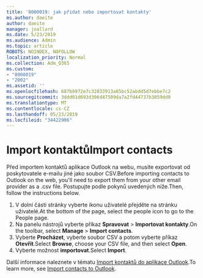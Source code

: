 ```yaml
---
title: '8000019: jak přidat nebo importovat kontakty'
ms.author: daeite
author: daeite
manager: joallard
ms.date: 5/23/2019
ms.audience: Admin
ms.topic: article
ROBOTS: NOINDEX, NOFOLLOW
localization_priority: Normal
ms.collection: Adm_O365
ms.custom:
- "8000019"
- "2002"
ms.assetid: ''
ms.openlocfilehash: 687b9972e7c32833913a85bc52abdd5d7ebbe7c2
ms.sourcegitcommit: 3ddd01d693d306d47509da7a2fd44737b3059dd0
ms.translationtype: MT
ms.contentlocale: cs-CZ
ms.lasthandoff: 05/23/2019
ms.locfileid: "34422906"
---
```

# <a name="import-contacts"></a><span data-ttu-id="e96b1-102">Import kontaktů</span><span class="sxs-lookup"><span data-stu-id="e96b1-102">Import contacts</span></span>

<span data-ttu-id="e96b1-103">Před importem kontaktů aplikace Outlook na webu, musíte exportovat od poskytovatele e-mailu jiné jako soubor CSV.</span><span class="sxs-lookup"><span data-stu-id="e96b1-103">Before importing contacts to Outlook on the web, you'll need to export them from your other email provider as a .csv file.</span></span> <span data-ttu-id="e96b1-104">Postupujte podle pokynů uvedených níže.</span><span class="sxs-lookup"><span data-stu-id="e96b1-104">Then, follow the instructions below.</span></span>

1. <span data-ttu-id="e96b1-105">V dolní části stránky vyberte ikonu uživatelé přejděte na stránku uživatelé.</span><span class="sxs-lookup"><span data-stu-id="e96b1-105">At the bottom of the page, select the people icon to go to the People page.</span></span>
2. <span data-ttu-id="e96b1-106">Na panelu nástrojů vyberte příkaz **Spravovat** > **Importovat kontakty**.</span><span class="sxs-lookup"><span data-stu-id="e96b1-106">On the toolbar, select **Manage** > **Import contacts**.</span></span>
3. <span data-ttu-id="e96b1-107">Vyberte **Procházet**, vyberte soubor CSV a potom vyberte příkaz **Otevřít**.</span><span class="sxs-lookup"><span data-stu-id="e96b1-107">Select **Browse**, choose your CSV file, and then select **Open**.</span></span>
4. <span data-ttu-id="e96b1-108">Vyberte možnost **importovat**.</span><span class="sxs-lookup"><span data-stu-id="e96b1-108">Select **Import**.</span></span>

<span data-ttu-id="e96b1-109">Další informace naleznete v tématu [Import kontaktů do aplikace Outlook](https://support.office.com/article/bb796340-b58a-46c1-90c7-b549b8f3c5f8#ID0EAACAAA=Outlook_on_the_web).</span><span class="sxs-lookup"><span data-stu-id="e96b1-109">To learn more, see [Import contacts to Outlook](https://support.office.com/article/bb796340-b58a-46c1-90c7-b549b8f3c5f8#ID0EAACAAA=Outlook_on_the_web).</span></span>

